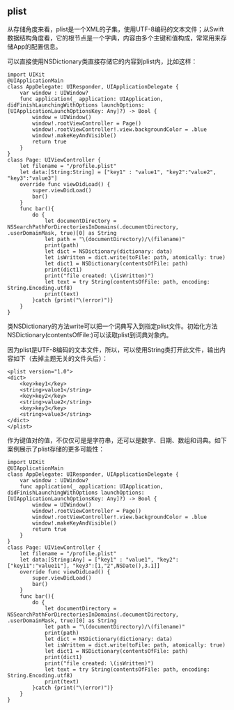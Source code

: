 ## plist

从存储角度来看，plist是一个XML的子集，使用UTF-8编码的文本文件；从Swift数据结构角度看，它的根节点是一个字典，内容由多个主键和值构成，常常用来存储App的配置信息。

可以直接使用NSDictionary类直接存储它的内容到plist内，比如这样：

    import UIKit
    @UIApplicationMain
    class AppDelegate: UIResponder, UIApplicationDelegate {
        var window : UIWindow?
        func application(_ application: UIApplication, didFinishLaunchingWithOptions launchOptions: [UIApplicationLaunchOptionsKey: Any]?) -> Bool {
            window = UIWindow()
            window!.rootViewController = Page()
            window!.rootViewController!.view.backgroundColor = .blue
            window!.makeKeyAndVisible()
            return true
        }
    }
    class Page: UIViewController {
        let filename = "/profile.plist"
        let data:[String:String] = ["key1" : "value1", "key2":"value2", "key3":"value3"]
        override func viewDidLoad() {
            super.viewDidLoad()
            bar()
        }
        func bar(){
            do {
                let documentDirectory = NSSearchPathForDirectoriesInDomains(.documentDirectory, .userDomainMask, true)[0] as String
                let path = "\(documentDirectory)/\(filename)"
                print(path)
                let dict = NSDictionary(dictionary: data)
                let isWritten = dict.write(toFile: path, atomically: true)
                let dict1 = NSDictionary(contentsOfFile: path)
                print(dict1)
                print("file created: \(isWritten)")
                let text = try String(contentsOfFile: path, encoding: String.Encoding.utf8)
                print(text)
            }catch {print("\(error)")}
        }
    }

类NSDictionary的方法write可以把一个词典写入到指定plist文件。初始化方法NSDictionary(contentsOfFile:)可以读取plist到词典对象内。

因为plist是UTF-8编码的文本文件，所以，可以使用String类打开此文件，输出内容如下（去掉主题无关的文件头后）：

    <plist version="1.0">
    <dict>
        <key>key1</key>
        <string>value1</string>
        <key>key2</key>
        <string>value2</string>
        <key>key3</key>
        <string>value3</string>
    </dict>
    </plist>

作为键值对的值，不仅仅可是是字符串，还可以是数字、日期、数组和词典。如下案例展示了plist存储的更多可能性：

    import UIKit
    @UIApplicationMain
    class AppDelegate: UIResponder, UIApplicationDelegate {
        var window : UIWindow?
        func application(_ application: UIApplication, didFinishLaunchingWithOptions launchOptions: [UIApplicationLaunchOptionsKey: Any]?) -> Bool {
            window = UIWindow()
            window!.rootViewController = Page()
            window!.rootViewController!.view.backgroundColor = .blue
            window!.makeKeyAndVisible()
            return true
        }
    }
    class Page: UIViewController {
        let filename = "/profile.plist"
        let data:[String:Any] = ["key1" : "value1", "key2":["key11":"value11"], "key3":[1,"2",NSDate(),3.1]]
        override func viewDidLoad() {
            super.viewDidLoad()
            bar()
        }
        func bar(){
            do {
                let documentDirectory = NSSearchPathForDirectoriesInDomains(.documentDirectory, .userDomainMask, true)[0] as String
                let path = "\(documentDirectory)/\(filename)"
                print(path)
                let dict = NSDictionary(dictionary: data)
                let isWritten = dict.write(toFile: path, atomically: true)
                let dict1 = NSDictionary(contentsOfFile: path)
                print(dict1)
                print("file created: \(isWritten)")
                let text = try String(contentsOfFile: path, encoding: String.Encoding.utf8)
                print(text)
            }catch {print("\(error)")}
        }
    }




